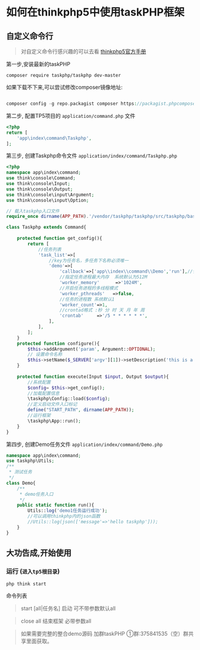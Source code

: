 # 如何在thinkphp5中使用taskPHP框架


## 自定义命令行

> 对自定义命令行感兴趣的可以去看 [thinkphp5官方手册](https://www.kancloud.cn/manual/thinkphp5/235129)


第一步,安装最新的taskPHP
```
composer require taskphp/taskphp dev-master
```
如果下载不下来,可以尝试修改composer镜像地址:
``` php

composer config -g repo.packagist composer https://packagist.phpcomposer.com

```

第二步, 配置TP5项目的 `application/command.php` 文件

```php
<?php
return [
    'app\index\command\Taskphp',
];
```

第三步, 创建Taskphp命令文件  `application/index/command/Taskphp.php` 

```php
<?php
namespace app\index\command;
use think\console\Command;
use think\console\Input;
use think\console\Output;
use think\console\input\Argument;
use think\console\input\Option;

// 载入taskphp入口文件
require_once dirname(APP_PATH).'/vendor/taskphp/taskphp/src/taskphp/base.php';

class Taskphp extends Command{
	
	protected function get_config(){
		return [
			//任务列表
			'task_list'=>[
				//key为任务名，多任务下名称必须唯一
				'demo'=>[
					'callback'=>['app\\index\\command\\Demo','run'],//任务调用:类名和方法
					//指定任务进程最大内存  系统默认为512M
					'worker_memory'      =>'1024M',
					//开启任务进程的多线程模式
					'worker_pthreads'   =>false,
					//任务的进程数 系统默认1
					'worker_count'=>1,
					//crontad格式 :秒 分 时 天 月 年 周
					'crontab'     =>'/5 * * * * * *',
				],
			],	
		];
	}
    protected function configure(){
        $this->addArgument('param', Argument::OPTIONAL);
        // 设置命令名称
        $this->setName($_SERVER['argv'][1])->setDescription('this is a taskphp!');
    }
	
    protected function execute(Input $input, Output $output){
		//系统配置
		$config= $this->get_config();
		//加载配置信息
		\taskphp\Config::load($config);
		//定义启动文件入口标记
		define("START_PATH", dirname(APP_PATH));
		//运行框架
		\taskphp\App::run();
    }
}
```

第四步, 创建Demo任务文件  `application/index/command/Demo.php` 
```php
namespace app\index\command;
use taskphp\Utils;
/**
 * 测试任务 
 */
class Demo{
    /**
     * demo任务入口
     */
	public static function run(){
	    Utils::log('demo1任务运行成功'); 
	    //可以调用thinkphp内的json函数
	    //Utils::log(json(['message'=>'hello taskphp'])); 
	}
}

```

## 大功告成,开始使用

### 运行 (`进入tp5根目录`)

```
php think start
```

命令列表

> start [all|任务名]  启动 可不带参数默认all


> close all 结束框架  必带参数all


> 如果需要完整的整合demo源码 加群taskPHP ①群:375841535（空）群共享里面获取。

